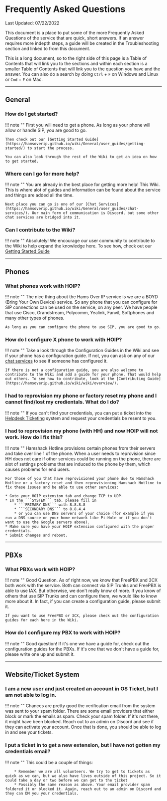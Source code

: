 # Frequently Asked Questions

Last Updated: 07/22/2022

This document is a place to put some of the more Frequently Asked Questions of the service that are quick, short answers. If an answer requires more indepth steps, a guide will be created in the Troubleshooting section and linked to from this document.

This is a long document, so to the right side of this page is a Table of Contents that will link you to the sections and within each section is a smaller Table of Contents that will link you to the question you have and the answer. You can also do a search by doing ```Ctrl``` + ```F``` on Windows and Linux or ```Cmd``` + ```F``` on Mac.

<hr />

## General

### How do I get started?

!!! note ""
    First you will need to get a phone. As long as your phone will allow or handle SIP, you are good to go.

    Then check out our [Getting Started Guide](https://hamsoverip.github.io/wiki/General/user_guides/getting-started/) to start the process.

    You can also look through the rest of the Wiki to get an idea on how to get started.

### Where can I go for more help?

!!! note ""
    You are already in the best place for getting more help! This Wiki. This is where alot of guides and information can be found about the service and things are added all the time.

    Next place you can go is one of our [Chat Services](https://hamsoverip.github.io/wiki/General/user_guides/chat-services/). Our main form of communication is Discord, but some other chat services are bridged into it. 

### Can I contribute to the Wiki?

!!! note ""
    Absolutely! We encourage our user community to contribute to the Wiki to help expand the knowledge here. To see how, check out our [Getting Started Guide](https://hamsoverip.github.io/wiki/General/user_guides/getting-started/)


<hr />

## Phones

### What phones work with HOIP?

!!! note ""
    The nice thing about the Hams Over IP service is we are a BOYD (Bring Your Own Device) service. So any phone that you can configure for SIP connections can be used on the service, on any peer. We have people that use Cisco, Grandstream, Polycomm, Yealink, Fanvil, Softphones and many other types of phones. 

    As long as you can configure the phone to use SIP, you are good to go.

### How do I configure X phone to work with HOIP?

!!! note ""
    Take a look through the Configuration Guides in the Wiki and see if your phone has a configuration guide. If not, you can ask on any of our [chat services](https://hamsoverip.github.io/wiki/General/user_guides/chat-services/) to see if someone has configured it. 

    If there is not a configuration guide, you are also welcome to contribute to the Wiki and add a guide for your phone. That would help out others. To see how to contribute, look at the [Contributing Guide](https://hamsoverip.github.io/wiki/wiki/overview/).

### I had to reprovision my phone or factory reset my phone and I cannot find/lost my credientals. What do I do?

!!! note ""
    If you can't find your credentials, you can put a ticket into the [Helpdesk Ticketing](https://helpdesk.hamsoverip.com/osticket/) system and request your credentials be resent to you.


### I had to reprovision my phone (with HH) and now HOIP will not work. How do I fix this?

!!! note ""
    Hamshack Hotline provisions certain phones from their servers and take over line 1 of the phone. When a user needs to reprovision since HH does not care if other services could be running on the phone, there are alot of settings problems that are induced to the phone by them, which causes problems for end users.

    For those of you that have reprovisioned your phone due to Hamshack Hotline or a factory reset and then reprovisioning Hamshack Hotline to fix these issues and be able to use other services:

    * Goto your HOIP extension tab and change TCP to UDP.
    * In the ```SYSTEM``` tab, please fill in 
        * ```PRIMARY DNS``` with 8.8.8.8
        * ```SECONDARY DNS``` to 8.8.4.4
        * or you can use DNS servers of your choice (for example if you run a DNS source on your home network like Pi-Hole or if you don't want to use the Google servers above).  
    * Make sure you have your HOIP extension configured with the proper credentials.
    * Submit changes and reboot.

<hr />

## PBXs

### What PBXs work with HOIP?

!!! note ""
    Good Question. As of right now, we know that FreePBX and 3CX both work with the service. Both can connect via SIP Trunks and FreePBX is able to use IAX. But otherwise, we don't really know of more. If you know of others that use SIP Trunks and can configure them, we would like to know more about it. In fact, if you can create a configuration guide, please submit it. 

    If you want to use FreePBX or 3CX, please check out the configuration guides for each here in the Wiki.


### How do I configure my PBX to work with HOIP?

!!! note ""
    Good question! If it's one we have a guide for, check out the configuration guides for the PBXs. If it's one that we don't have a guide for, please write one up and submit it. 

<hr />

## Website/Ticket System

### I am a new user and just created an account in OS Ticket, but I am not able to log in.

!!! note ""
    Chances are pretty good the verification email from the system was sent to your spam folder. There are some email providers that either block or mark the emails as spam. Check your spam folder. If it's not there, it might have been blocked. Reach out to an admin on Discord and see if they can activate your account. Once that is done, you should be able to log in and see your tickets.

### I put a ticket in to get a new extension, but I have not gotten my credentials email?

!!! note ""
    This could be a couple of things:
    
        * Remember we are all volunteers. We try to get to tickets as quick as we can, but we also have lives outside of this project. So it could take a day or two before we can get to the ticket
        * Possibly the same reason as above. Your email provider spam foldered it or blocked it. Again, reach out to an admin on Discord and they can DM you your credentials.